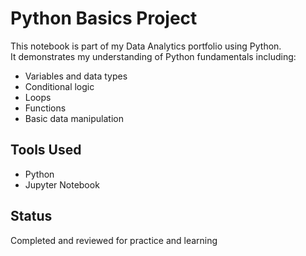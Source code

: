 # Python Basics Project 
This notebook is part of my Data Analytics portfolio using Python.  
It demonstrates my understanding of Python fundamentals including:
- Variables and data types
- Conditional logic
- Loops
- Functions
- Basic data manipulation

## Tools Used
- Python 
- Jupyter Notebook

## Status
Completed and reviewed for practice and learning
